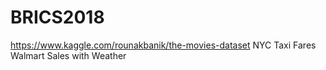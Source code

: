 # BRICS2018
https://www.kaggle.com/rounakbanik/the-movies-dataset
NYC Taxi Fares
Walmart Sales with Weather
